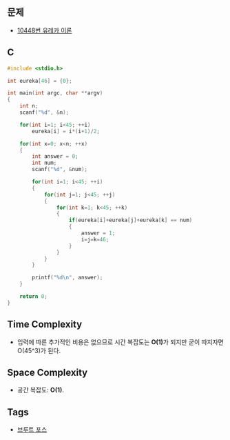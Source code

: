 ## 문제
- [10448번 유레카 이론](https://www.acmicpc.net/problem/10448)

## C
```cpp
#include <stdio.h>

int eureka[46] = {0};

int main(int argc, char **argv)
{
	int n;
	scanf("%d", &n);

	for(int i=1; i<45; ++i)
		eureka[i] = i*(i+1)/2;

	for(int x=0; x<n; ++x)
	{
		int answer = 0;
		int num;
		scanf("%d", &num);

		for(int i=1; i<45; ++i)
		{
			for(int j=1; j<45; ++j)
			{
				for(int k=1; k<45; ++k)
				{
					if(eureka[i]+eureka[j]+eureka[k] == num)
					{
						answer = 1;
						i=j=k=46;
					}
				}
			}
		}

		printf("%d\n", answer);
	}

	return 0;
}
```

## Time Complexity
- 입력에 따른 추가적인 비용은 없으므로  시간 복잡도는 <b>O(1)</b>가 되지만 굳이 따지자면 O(45^3)가 된다.

## Space Complexity
- 공간 복잡도: <b>O(1)</b>.

## Tags
- [브루트 포스](https://github.com/myoi-oj/baekjoon-oj#bruteforce)
